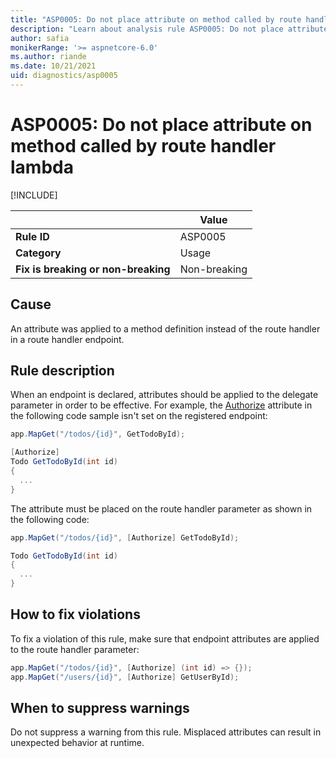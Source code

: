 ```yaml
---
title: "ASP0005: Do not place attribute on method called by route handler lambda"
description: "Learn about analysis rule ASP0005: Do not place attribute on method called by route handler lambda"
author: safia
monikerRange: '>= aspnetcore-6.0'
ms.author: riande
ms.date: 10/21/2021
uid: diagnostics/asp0005
---
```

# ASP0005: Do not place attribute on method called by route handler lambda

[!INCLUDE[](~/includes/not-latest-version.md)]

| | Value |
|-|-|
| **Rule ID** |ASP0005|
| **Category** |Usage|
| **Fix is breaking or non-breaking** |Non-breaking|

## Cause

An attribute was applied to a method definition instead of the route handler in a route handler endpoint.

## Rule description

When an endpoint is declared, attributes should be applied to the delegate parameter in order to be effective. For example, the [Authorize](xref:Microsoft.AspNetCore.Authorization.AuthorizeAttribute) attribute in the following code sample isn't set on the registered endpoint:

```csharp
app.MapGet("/todos/{id}", GetTodoById);

[Authorize]
Todo GetTodoById(int id)
{
  ...
}
```

The attribute must be placed on the route handler parameter as shown in the following code:


```csharp
app.MapGet("/todos/{id}", [Authorize] GetTodoById);

Todo GetTodoById(int id)
{
  ...
}
```

## How to fix violations

To fix a violation of this rule, make sure that endpoint attributes are applied to the route handler parameter:

```csharp
app.MapGet("/todos/{id}", [Authorize] (int id) => {});
app.MapGet("/users/{id}", [Authorize] GetUserById);
```

## When to suppress warnings

Do not suppress a warning from this rule. Misplaced attributes can result in unexpected behavior at runtime.

